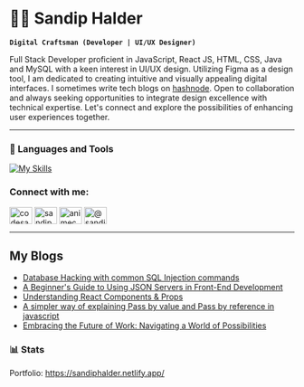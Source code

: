 # 🏄‍♂️ Sandip Halder

**`Digital Craftsman (Developer | UI/UX Designer)`**

Full Stack Developer proficient in JavaScript, React JS, HTML, CSS, Java and MySQL with a keen interest in UI/UX design. Utilizing Figma as a design tool, I am dedicated to creating intuitive and visually appealing digital interfaces. I sometimes write tech blogs on [hashnode](https://sandiphalder.hashnode.dev/). Open to collaboration and always seeking opportunities to integrate design excellence with technical expertise. Let's connect and explore the possibilities of enhancing user experiences together.

---

### 🧰 Languages and Tools

[![My Skills](https://skillicons.dev/icons?i=js,react,html,css,tailwind,figma,java,mysql,git,github)](https://skillicons.dev)

<h3 align="left">Connect with me:</h3>
<p align="left">
<a href="https://twitter.com/codesandip" target="blank"><img align="center" src="https://raw.githubusercontent.com/rahuldkjain/github-profile-readme-generator/master/src/images/icons/Social/twitter.svg" alt="codesandip" height="30" width="40" /></a>
<a href="https://linkedin.com/in/sandiphalder11" target="blank"><img align="center" src="https://raw.githubusercontent.com/rahuldkjain/github-profile-readme-generator/master/src/images/icons/Social/linked-in-alt.svg" alt="sandiphalder11" height="30" width="40" /></a>
<a href="https://instagram.com/animech.art" target="blank"><img align="center" src="https://raw.githubusercontent.com/rahuldkjain/github-profile-readme-generator/master/src/images/icons/Social/instagram.svg" alt="animech.art" height="30" width="40" /></a>
<a href="https://hashnode.com/@sandiphalder" target="blank"><img align="center" src="https://www.svgrepo.com/show/353859/hashnode-icon.svg" alt="@sandiphalder" height="30" width="40" /></a>
</p>

---

## My Blogs
<!-- BLOG-POST-LIST:START -->
- [Database Hacking with common SQL Injection commands](https://sandiphalder.hashnode.dev/database-hacking-with-common-sql-injection-commands)
- [A Beginner&#39;s Guide to Using JSON Servers in Front-End Development](https://sandiphalder.hashnode.dev/a-beginners-guide-to-using-json-servers-in-front-end-development)
- [Understanding React Components &amp; Props](https://sandiphalder.hashnode.dev/understanding-react-components-props)
- [A simpler way of explaining Pass by value and Pass by reference in javascript](https://sandiphalder.hashnode.dev/a-simpler-way-of-explaining-pass-by-value-and-pass-by-reference-in-javascript)
- [Embracing the Future of Work: Navigating a World of Possibilities](https://sandiphalder.hashnode.dev/embracing-the-future-of-work-navigating-a-world-of-possibilities)
<!-- BLOG-POST-LIST:END -->

### 📊 Stats
Portfolio: https://sandiphalder.netlify.app/

